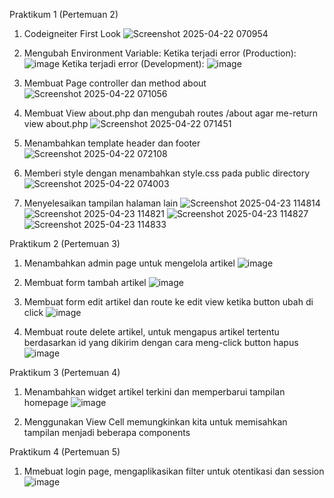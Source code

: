 Praktikum 1 (Pertemuan 2)

1. Codeigneiter First Look
   ![Screenshot 2025-04-22 070954](https://github.com/user-attachments/assets/a72b083f-afc1-4359-8432-69c47c10c8b7)
   
2. Mengubah Environment Variable:
   Ketika terjadi error (Production):
   ![image](https://github.com/user-attachments/assets/f1079c09-8632-42de-8f25-daaa0534a6a2)
   Ketika terjadi error (Development):
   ![image](https://github.com/user-attachments/assets/4301cbcb-87ce-4a4e-8409-74f81ee2fea8)

3. Membuat Page controller dan method about
   ![Screenshot 2025-04-22 071056](https://github.com/user-attachments/assets/a901fb1e-447e-46d4-802d-20480fe26815)

4. Membuat View about.php dan mengubah routes /about agar me-return view about.php
   ![Screenshot 2025-04-22 071451](https://github.com/user-attachments/assets/f188b6ac-9c56-4bd1-8377-2d91e8fcf5ae)

5. Menambahkan template header dan footer
   ![Screenshot 2025-04-22 072108](https://github.com/user-attachments/assets/34c16c5e-5517-4890-825a-8e3bada502cf)

6. Memberi style dengan menambahkan style.css pada public directory
   ![Screenshot 2025-04-22 074003](https://github.com/user-attachments/assets/7c5b0fb2-b50b-4bc5-87d9-821b92c2f41e)

7. Menyelesaikan tampilan halaman lain
   ![Screenshot 2025-04-23 114814](https://github.com/user-attachments/assets/63e106cc-f5d4-406f-9ba4-d9c957c6d551)
   ![Screenshot 2025-04-23 114821](https://github.com/user-attachments/assets/fba135eb-b493-48d0-ab20-6bf98dd57594)
   ![Screenshot 2025-04-23 114827](https://github.com/user-attachments/assets/b37c1de9-38cb-4554-b282-b295cc7bf36f)
   ![Screenshot 2025-04-23 114833](https://github.com/user-attachments/assets/4186a719-6ce5-43e6-bd85-4fd6122329a5)


Praktikum 2 (Pertemuan 3)

1. Menambahkan admin page untuk mengelola artikel
   ![image](https://github.com/user-attachments/assets/f166cae7-8bd9-4677-877c-276c76b90e30)

2. Membuat form tambah artikel
   ![image](https://github.com/user-attachments/assets/46d81fa2-eeab-4f07-a585-18058315585a)

3. Membuat form edit artikel dan route ke edit view ketika button ubah di click
   ![image](https://github.com/user-attachments/assets/70951976-0fa0-46b6-acdd-c75df2c20d4e)

4. Membuat route delete artikel, untuk mengapus artikel tertentu berdasarkan id yang dikirim dengan cara meng-click button hapus
   ![image](https://github.com/user-attachments/assets/03ddfa80-d466-4506-ae53-013eedc8dc4d)


Praktikum 3 (Pertemuan 4)

1. Menambahkan widget artikel terkini dan memperbarui tampilan homepage
   ![image](https://github.com/user-attachments/assets/108fb406-41d3-4f22-a7b4-ac51005a9a74)

2. Menggunakan View Cell memungkinkan kita untuk memisahkan tampilan menjadi beberapa components


Praktikum 4 (Pertemuan 5)

1. Mmebuat login page, mengaplikasikan filter untuk otentikasi dan session
   ![image](https://github.com/user-attachments/assets/c71e4c7b-537d-4aa3-8e9f-a03c0fdf9f3e)






